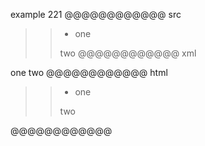 example 221
@@@@@@@@@@@@ src
>>- one
>>
  >  > two
@@@@@@@@@@@@ xml
<?xml version="1.0" encoding="UTF-8"?>
<!DOCTYPE document SYSTEM "CommonMark.dtd">
<document xmlns="http://commonmark.org/xml/1.0">
  <block_quote>
    <block_quote>
      <list type="bullet" tight="true">
        <item>
          <paragraph>
            <text>one</text>
          </paragraph>
        </item>
      </list>
      <paragraph>
        <text>two</text>
      </paragraph>
    </block_quote>
  </block_quote>
</document>
@@@@@@@@@@@@ html
<blockquote>
<blockquote>
<ul>
<li>one</li>
</ul>
<p>two</p>
</blockquote>
</blockquote>
@@@@@@@@@@@@
